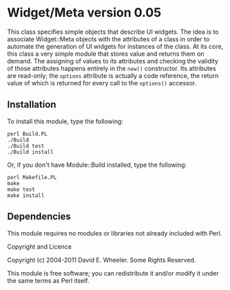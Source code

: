 Widget/Meta version 0.05
========================

This class specifies simple objects that describe UI widgets. The idea is to
associate Widget::Meta objects with the attributes of a class in order to
automate the generation of UI widgets for instances of the class. At its core,
this class a very simple module that stores value and returns them on demand.
The assigning of values to its attributes and checking the validity of those
attributes happens entirely in the `new()` constructor. Its attributes are
read-only; the `options` attribute is actually a code reference, the return
value of which is returned for every call to the `options()` accessor.

Installation
------------

To install this module, type the following:

    perl Build.PL
    ./Build
    ./Build test
    ./Build install

Or, if you don't have Module::Build installed, type the following:

    perl Makefile.PL
    make
    make test
    make install

Dependencies
------------

This module requires no modules or libraries not already included with Perl.

Copyright and Licence

Copyright (c) 2004-2011 David E. Wheeler. Some Rights Reserved.

This module is free software; you can redistribute it and/or modify it under
the same terms as Perl itself.
